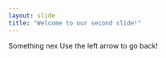 ```yaml
---
layout: slide
title: "Welcome to our second slide!"
---
```

Something nex
Use the left arrow to go back!
